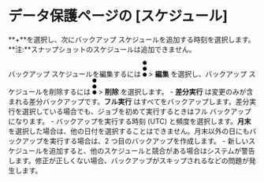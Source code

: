 データ保護ページの \[スケジュール\]
===================================

**+**を選択し、次にバックアップ スケジュールを追加する時刻を選択します。**注:**スナップショットのスケジュールは追加できません。

バックアップ スケジュールを編集するには ![](../Images/more_vert_kebob-15px.svg) \> **編集** を選択し、バックアップ スケジュールを削除するには ![](../Images/more_vert_kebob-15px.svg) \> **削除** を選択します。 - **差分実行** は変更のみが含まれる差分バックアップです。**フル実行** はすべてをバックアップします。差分実行を選択している場合でも、ジョブを初めて実行するときはフル バックアップになります。 - バックアップを実行する時刻 (UTC) と頻度を選択します。**月末** を選択した場合は、他の日付を選択することはできません。月末以外の日にもバックアップを実行する場合は、2 つ目のバックアップを作成します。 - 新しいスケジュールを追加すると、他のスケジュールと競合がある場合はシステムが警告します。修正が正しくない場合、バックアップがスキップされるなどの問題が発生します。
